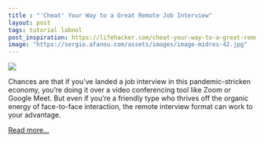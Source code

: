```yaml
---
title : "'Cheat' Your Way to a Great Remote Job Interview"
layout: post
tags: tutorial labnol
post_inspiration: https://lifehacker.com/cheat-your-way-to-a-great-remote-job-interview-1846600588
image: "https://sergio.afanou.com/assets/images/image-midres-42.jpg"
---
```


<img src="https://i.kinja-img.com/gawker-media/image/upload/s--nUhyAPWf--/c_fit,fl_progressive,q_80,w_636/emdxsbolttttsmzkp7vf.jpg" /><p>Chances are that if you’ve landed a job interview in this pandemic-stricken economy, you’re doing it over a video conferencing tool like Zoom or Google Meet. But even if you’re a friendly type who thrives off the organic energy of face-to-face interaction, the remote interview format can work to your advantage. </p><p><a href="https://lifehacker.com/cheat-your-way-to-a-great-remote-job-interview-1846600588">Read more...</a></p>